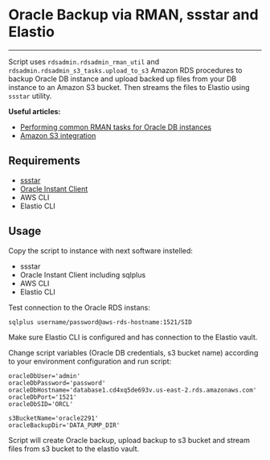 # Oracle Backup via RMAN, ssstar and Elastio

---

Script uses `rdsadmin.rdsadmin_rman_util` and `rdsadmin.rdsadmin_s3_tasks.upload_to_s3` Amazon RDS procedures to backup Oracle DB instance and upload backed up files from your DB instance to an Amazon S3 bucket. Then streams the files to Elastio using `ssstar` utility.

**Useful articles:**
 - [Performing common RMAN tasks for Oracle DB instances](https://docs.aws.amazon.com/AmazonRDS/latest/UserGuide/Appendix.Oracle.CommonDBATasks.RMAN.html)
 - [Amazon S3 integration](https://docs.aws.amazon.com/AmazonRDS/latest/UserGuide/oracle-s3-integration.html)

## Requirements
- [ssstar](https://github.com/elastio/ssstar)
- [Oracle Instant Client](https://www.oracle.com/database/technologies/instant-client/downloads.html)
- AWS CLI
- Elastio CLI

## Usage

Copy the script to instance with next software instelled:
- ssstar
- Oracle Instant Client including sqlplus
- AWS CLI
- Elastio CLI

Test connection to the Oracle RDS instans:
```
sqlplus username/password@aws-rds-hostname:1521/SID
```
Make sure Elastio CLI is configured and has connection to the Elastio vault.

Change script variables (Oracle DB credentials, s3 bucket name) according to your environment configuration and run script:
```
oracleDbUser='admin'
oracleDbPassword='password'
oracleDbHostname='database1.cd4xq5de693v.us-east-2.rds.amazonaws.com'
oracleDbPort='1521'
oracleDbSID='ORCL'

s3BucketName='oracle2291'
oracleBackupDir='DATA_PUMP_DIR'
```

Script will create Oracle backup, upload backup to s3 bucket and stream files from s3 bucket to the elastio vault.